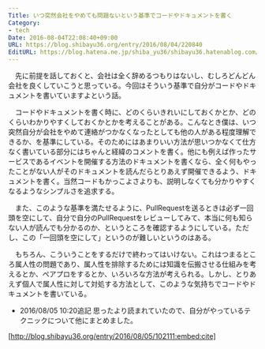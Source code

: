 ```yaml
---
Title: いつ突然会社をやめても問題ないという基準でコードやドキュメントを書く
Category:
- tech
Date: 2016-08-04T22:08:40+09:00
URL: https://blog.shibayu36.org/entry/2016/08/04/220840
EditURL: https://blog.hatena.ne.jp/shiba_yu36/shibayu36.hatenablog.com/atom/entry/10328749687177544375
---
```


　先に前提を話しておくと、会社は全く辞めるつもりはないし、むしろどんどん会社を良くしていこうと思っている。今回はそういう基準で自分がコードやドキュメントを書いていますよという話。


　コードやドキュメントを書く時に、どのくらいきれいにしておくかとか、どのくらいわかりやすくしておくかとかを考えることがある。こんなとき僕は、いつ突然自分が会社をやめて連絡がつかなくなったとしても他の人がある程度理解できるか、を基準にしている。そのためにはあまりいい方法が思いつかなくて仕方なく書いている部分にはちゃんと経緯のコメントを書く。他にも例えば作ったサービスであるイベントを開催する方法のドキュメントを書くなら、全く何もやったことがない人がそのドキュメントを読んだらとりあえず開催できるよう、ドキュメントを書く。当然コードもかっこよさよりも、説明しなくても分かりやすくなるようなシンプルさを追求する。

　また、このような基準を満たせるように、PullRequestを送るときは必ず一回頭を空にして、自分で自分のPullRequestをレビューしてみて、本当に何も知らない人が読んでも分かるのか、というところを確認するようにしている。ただし、この「一回頭を空にして」というのが難しいというのはある。


　もちろん、こういうことをするだけで終わってはいけない。これはつまるところ属人性の問題であり、属人性を排除するためには知識を伝搬させる仕組みを考えるとか、ペアプロをするとか、いろいろな方法が考えられる。しかし、とりあえず個人で属人性に対して対処する方法として、このような気持ちでコードやドキュメントを書いている。

* 2016/08/05 10:20追記
思ったより読まれていたので、自分がやっているテクニックについて他にまとめました。

[http://blog.shibayu36.org/entry/2016/08/05/102111:embed:cite]
